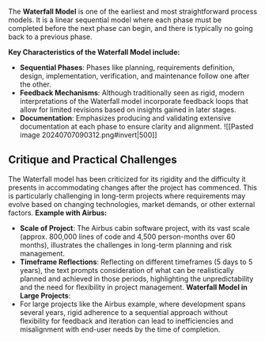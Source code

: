 The **Waterfall Model** is one of the earliest and most straightforward process models. It is a linear sequential model where each phase must be completed before the next phase can begin, and there is typically no going back to a previous phase.

**Key Characteristics of the Waterfall Model include:**
- **Sequential Phases**: Phases like planning, requirements definition, design, implementation, verification, and maintenance follow one after the other.
- **Feedback Mechanisms**: Although traditionally seen as rigid, modern interpretations of the Waterfall model incorporate feedback loops that allow for limited revisions based on insights gained in later stages.
- **Documentation**: Emphasizes producing and validating extensive documentation at each phase to ensure clarity and alignment.
![[Pasted image 20240707090312.png#invert|500]]
## Critique and Practical Challenges
The Waterfall model has been criticized for its rigidity and the difficulty it presents in accommodating changes after the project has commenced. This is particularly challenging in long-term projects where requirements may evolve based on changing technologies, market demands, or other external factors.
**Example with Airbus:**
- **Scale of Project**: The Airbus cabin software project, with its vast scale (approx. 800,000 lines of code and 4,500 person-months over 60 months), illustrates the challenges in long-term planning and risk management.
- **Timeframe Reflections**: Reflecting on different timeframes (5 days to 5 years), the text prompts consideration of what can be realistically planned and achieved in those periods, highlighting the unpredictability and the need for flexibility in project management.
**Waterfall Model in Large Projects**:
- For large projects like the Airbus example, where development spans several years, rigid adherence to a sequential approach without flexibility for feedback and iteration can lead to inefficiencies and misalignment with end-user needs by the time of completion.
